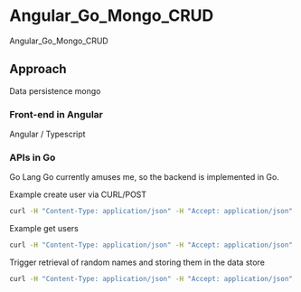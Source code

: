 # Angular_Go_Mongo_CRUD
Angular_Go_Mongo_CRUD



## Approach
Data persistence mongo

### Front-end in Angular
Angular / Typescript

### APIs in Go
Go Lang 
Go currently amuses me, so the backend is implemented in Go.

Example create user via CURL/POST
```bash
curl -H "Content-Type: application/json" -H "Accept: application/json" -X POST http://localhost:3001/users --data '{"name":"Zaphod Beeblebrox"}'

```

Example get users 
```bash
curl -H "Content-Type: application/json" -H "Accept: application/json" -X GET http://localhost:3001/users 
```

Trigger retrieval of random names and storing them in the data store
```bash
curl -H "Content-Type: application/json" -H "Accept: application/json" -X GET http://localhost:3001/users/populate_data 
```
